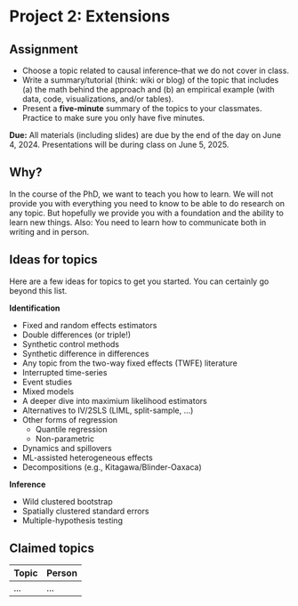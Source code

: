 # Project 2: Extensions

## Assignment

- Choose a topic related to causal inference–that we do not cover in class.
- Write a summary/tutorial (think: wiki or blog) of the topic that includes (a) the math behind the approach and (b) an empirical example (with data, code, visualizations, and/or tables).
- Present a **five-minute** summary of the topics to your classmates. Practice to make sure you only have five minutes.

**Due:** All materials (including slides) are due by the end of the day on June 4, 2024. Presentations will be during class on June 5, 2025.

## Why?

In the course of the PhD, we want to teach you how to learn. We will not provide you with everything you need to know to be able to do research on any topic. But hopefully we provide you with a foundation and the ability to learn new things. Also: You need to learn how to communicate both in writing and in person. 

## Ideas for topics

Here are a few ideas for topics to get you started. You can certainly go beyond this list.

**Identification**

- Fixed and random effects estimators
- Double differences (or triple!)
- Synthetic control methods
- Synthetic difference in differences
- Any topic from the two-way fixed effects (TWFE) literature
- Interrupted time-series
- Event studies
- Mixed models
- A deeper dive into maximium likelihood estimators
- Alternatives to IV/2SLS (LIML, split-sample, ...)
- Other forms of regression
  - Quantile regression
  - Non-parametric
- Dynamics and spillovers
- ML-assisted heterogeneous effects
- Decompositions (e.g., Kitagawa/Blinder-Oaxaca)

**Inference**

- Wild clustered bootstrap
- Spatially clustered standard errors
- Multiple-hypothesis testing

## Claimed topics

| Topic | Person |
|-------|--------|
| ... | ... |
